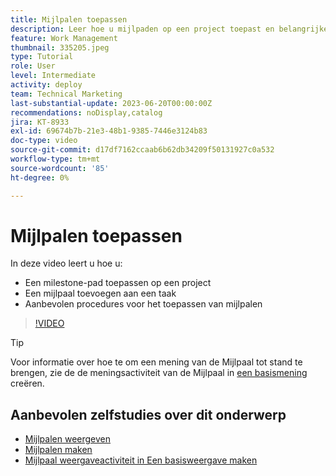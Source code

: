 ```yaml
---
title: Mijlpalen toepassen
description: Leer hoe u mijlpaden op een project toepast en belangrijke taken als mijlpaalstappen in het project koppelt.
feature: Work Management
thumbnail: 335205.jpeg
type: Tutorial
role: User
level: Intermediate
activity: deploy
team: Technical Marketing
last-substantial-update: 2023-06-20T00:00:00Z
recommendations: noDisplay,catalog
jira: KT-8933
exl-id: 69674b7b-21e3-48b1-9385-7446e3124b83
doc-type: video
source-git-commit: d17df7162ccaab6b62db34209f50131927c0a532
workflow-type: tm+mt
source-wordcount: '85'
ht-degree: 0%

---
```


# Mijlpalen toepassen

In deze video leert u hoe u:

* Een milestone-pad toepassen op een project
* Een mijlpaal toevoegen aan een taak
* Aanbevolen procedures voor het toepassen van mijlpalen

>[!VIDEO](https://video.tv.adobe.com/v/335205/?quality=12&learn=on&enablevpops)

>[!TIP]
>
>Voor informatie over hoe te om een mening van de Mijlpaal tot stand te brengen, zie de de meningsactiviteit van de Mijlpaal in [ een basismening ](/help/reporting/basic-reporting/create-a-basic-view.md) creëren.

## Aanbevolen zelfstudies over dit onderwerp

* [Mijlpalen weergeven](/help/manage-work/approval-processes-and-milestone-paths/view-milestones.md)
* [Mijlpalen maken](/help/administration-and-setup/approval-processes-and-milestone-paths/creating-milestones.md)
* [Mijlpaal weergaveactiviteit in Een basisweergave maken](/help/reporting/basic-reporting/create-a-basic-view.md)
